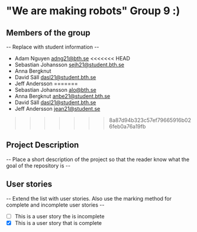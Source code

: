 # "We are making robots" Group 9 :)

## Members of the group
-- Replace with student information --
* Adam Nguyen adng21@bth.se
<<<<<<< HEAD
* Sebastian Johansson sejh21@student.bth.se
* Anna Bergknut
* David Säll dasl21@student.bth.se
* Jeff Andersson
=======
* Sebastian Johansson alo@bth.se
* Anna Bergknut anbe21@student.bth.se
* David Säll dasl21@student.bth.se
* Jeff Andersson jean21@student.se
>>>>>>> 8a87d94b323c57ef79665916b026feb0a76a19fb

## Project Description
-- Place a short description of the project so that the reader know what the goal of the repository is --

## User stories
-- Extend the list with user stories. Also use the marking method for complete and incomplete user stories --

- [ ] This is a user story the is incomplete 
- [X] This is a user story that is complete
